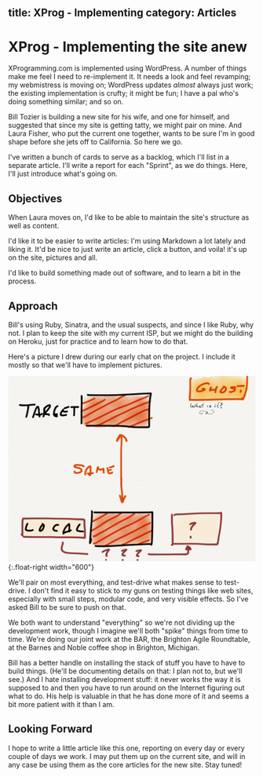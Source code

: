 title: XProg - Implementing
category: Articles
---

# XProg - Implementing the site anew

XProgramming.com is implemented using WordPress. A number of things make me feel I need to re-implement it. It needs a look and feel revamping; my webmistress is moving on; WordPress updates *almost* always just work; the existing implementation is crufty; it might be fun; I have a pal who's doing something similar; and so on.

Bill Tozier is building a new site for his wife, and one for himself, and suggested that since my site is getting tatty, we might pair on mine. And Laura Fisher, who put the current one together, wants to be sure I'm in good shape before she jets off to California. So here we go.

I've written a bunch of cards to serve as a backlog, which I'll list in a separate article. I'll write a report for each "Sprint", as we do things. Here, I'll just introduce what's going on. 

## Objectives

When Laura moves on, I'd like to be able to maintain the site's structure as well as content. 

I'd like it to be easier to write articles: I'm using Markdown a lot lately and liking it. It'd be nice to just write an article, click a button, and voila! it's up on the site, pictures and all.

I'd like to build something made out of software, and to learn a bit in the process.

## Approach

Bill's using Ruby, Sinatra, and the usual suspects, and since I like Ruby, why not. I plan to keep the site with my current ISP, but we might do the building on Heroku, just for practice and to learn how to do that. 

Here's a picture I drew during our early chat on the project. I include it mostly so that we'll have to implement pictures.

![](updown.png){:.float-right width="600"}

We'll pair on most everything, and test-drive what makes sense to test-drive. I don't find it easy to stick to my guns on testing things like web sites, especially with small steps, modular code, and very visible effects. So I've asked Bill to be sure to push on that.

We both want to understand "everything" so we're not dividing up the development work, though I imagine we'll both "spike" things from time to time. We're doing our joint work at the BAR, the Brighton Agile Roundtable, at the Barnes and Noble coffee shop in Brighton, Michigan.

Bill has a better handle on installing the stack of stuff you have to have to build things. (He'll be documenting details on that: I plan not to, but we'll see.) And I hate installing development stuff: it never works the way it is supposed to and then you have to run around on the Internet figuring out what to do. His help is valuable in that he has done more of it and seems a bit more patient with it than I am. 

## Looking Forward

I hope to write a little article like this one, reporting on every day or every couple of days we work. I may put them up on the current site, and will in any case be using them as the core articles for the new site. Stay tuned!